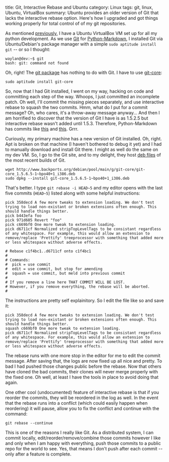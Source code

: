 title: Git, Interactive Rebase and Ubuntu
category: Linux
tags: git, linux, Ubuntu, VirtualBox
summary: Ubuntu provides an older version of Git that lacks the interactive rebase
    option. Here's how I upgraded and got things working properly for total
    control of of my git repositories.

As mentioned [previously][], I have a Ubuntu VirtualBox VM set up for all my python development. As we use [Git][] for [Python-Markdown][], I installed Git via Ubuntu/Debian's package manager with a simple ``sudo aptitude install git`` -- or so I thought:

    waylan@dev:~$ git
    bash: git: command not found

Oh, right! The [git package][] has nothing to do with Git. I have to use [git-core][]: 

    sudo aptitude install git-core

So, now that I had Git installed, I went on my way, hacking on code and committing each step of the way. Whoops, I just committed an incomplete patch. Oh well, I'll commit the missing pieces separately, and use interactive rebase to squash the two commits. Hmm, what do I put for a commit message? Oh, who cares, it's a throw-away message anyway... And then I am horrified to discover that the version of Git I have is as 1.5.2.5 but interactive rebase wasn't added until 1.5.3. Therefore, Python-Markdown has commits like [this][foo] and [this][revert foo]. Grrr.

Curiously, my primary machine has a new version of Git installed. Oh, right. Apt is broken on that machine (I haven't bothered to debug it yet) and I had to manually download and install Git there. I might as well do the same on my dev VM. So, I go to the Git site, and to my delight, they host [deb files][] of the most recent builds of Git.

    wget http://www.backports.org/debian/pool/main/g/git-core/git-core_1.5.6.5-1~bpo40+1_i386.deb
    sudo dpkg --install git-core_1.5.6.5-1~bpo40+1_i386.deb

That's better. I type ``git rebase -i HEAD~5`` and my editor opens with the last five commits (``HEAD~5``) listed along with some helpful instructions:


    pick 358decd A few more tweaks to extension loading. We don't test trying to load non-existant or broken extensions often enough. This should handle things better.
    pick b443efa foo
    pick 971d605 Revert "foo"
    pick c669bf0 One more tweak to extension loading.
    pick d6711cf Normalized stripTopLevelTags to be consistant regardless of any whitespace. For example, this would allow an extension to remove/replace 'Prettify' treeprocessor with something that added more or less whitespace without adverse effects.

    # Rebase c1f4bc1..d6711cf onto c1f4bc1
    #
    # Commands:
    #  pick = use commit
    #  edit = use commit, but stop for amending
    #  squash = use commit, but meld into previous commit
    #
    # If you remove a line here THAT COMMIT WILL BE LOST.
    # However, if you remove everything, the rebase will be aborted.
    #

The instructions are pretty self explainitory. So I edit the file like so and save it:

    pick 358decd A few more tweaks to extension loading. We don't test trying to load non-existant or broken extensions often enough. This should handle things better.
    squash c669bf0 One more tweak to extension loading.
    pick d6711cf Normalized stripTopLevelTags to be consistant regardless of any whitespace. For example, this would allow an extension to remove/replace 'Prettify' treeprocessor with something that added more or less whitespace without adverse effects.

The rebase runs with one more stop in the editor for me to edit the commit message. After saving that, the logs are now fixed up all nice and pretty. To bad I had pushed those changes public before the rebase. Now that others have cloned the bad commits, their clones will never merge properly with the fixed one. Oh well, at least I have the tools in place to avoid doing that again.

One other cool (undocumented) feature of interactive rebase is that if you reorder the commits, they will be reordered in the log as well. In the event that the rebase runs into a conflict (which could easily happen when reordering) it will pause, allow you to fix the conflict and continue with the command:

    git rebase --continue

This is one of the reasons I really like Git. As a distributed system, I can commit locally, edit/reorder/remove/combine those commits however I like and only when I am happy with everything, push those commits to a public repo for the world to see. Yes, that means I don't push after each commit -- only after a feature is complete.

[previously]: http://achinghead.com/archive/83/installing-multiple-versions-python/
[Git]: http://git.or.cz/
[Python-Markdown]: http://www.freewisdom.org/projects/python-markdown/
[foo]: http://gitorious.org/projects/python-markdown/repos/mainline/commits/b443efad9ae25f8f8ab421907d71c2b87e3b095a
[revert foo]: http://gitorious.org/projects/python-markdown/repos/mainline/commits/971d605e2e1d0652b5ea161fe0c35a40d9685e5c
[git package]: http://packages.ubuntu.com/gutsy/git
[git-core]: http://packages.ubuntu.com/gutsy/git-core
[deb files]: http://www.backports.org/debian/pool/main/g/git-core
